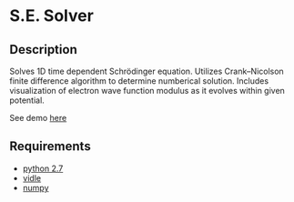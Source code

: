 # S.E. Solver
## Description
Solves 1D time dependent Schrödinger equation. Utilizes Crank–Nicolson finite difference algorithm to determine numberical solution. Includes visualization of electron wave function modulus as it evolves within given potential. 

See demo [here](https://drive.google.com/file/d/1DFXYHyoM9CH1lc0DtA5M-kPN5vvmO5dv/view?usp=sharing)

## Requirements 
- [python 2.7](https://www.python.org/download/releases/2.7/)
- [vidle](http://vpython.org/vidle/index.html)
- [numpy](http://www.numpy.org/)
